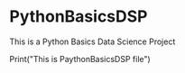 # PythonBasicsDSP
This is a Python Basics Data Science Project

Print("This is PaythonBasicsDSP file")
